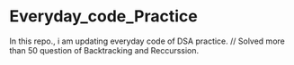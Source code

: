 # Everyday_code_Practice
In this repo., i am updating everyday code of DSA practice.
//
Solved more than 50 question of Backtracking and Reccurssion.
